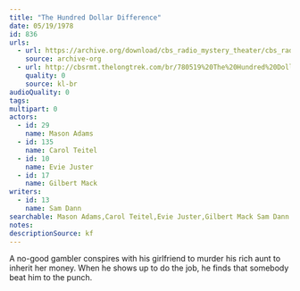 ```yaml
---
title: "The Hundred Dollar Difference"
date: 05/19/1978
id: 836
urls: 
  - url: https://archive.org/download/cbs_radio_mystery_theater/cbs_radio_mystery_theater-0801-0850.zip/cbs_radio_mystery_theater-0801-0850%2Fcbsrmt_0836_the_hundred_dollar_difference.mp3
    source: archive-org
  - url: http://cbsrmt.thelongtrek.com/br/780519%20The%20Hundred%20Dollar%20Difference-WBBM.mp3
    quality: 0
    source: kl-br
audioQuality: 0
tags: 
multipart: 0
actors:  
  - id: 29
    name: Mason Adams  
  - id: 135
    name: Carol Teitel  
  - id: 10
    name: Evie Juster  
  - id: 17
    name: Gilbert Mack
writers:  
  - id: 13
    name: Sam Dann
searchable: Mason Adams,Carol Teitel,Evie Juster,Gilbert Mack Sam Dann
notes: 
descriptionSource: kf
---
```

A no-good gambler conspires with his girlfriend to murder his rich aunt to inherit her money. When he shows up to do the job, he finds that somebody beat him to the punch.